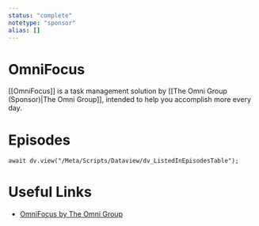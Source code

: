 ```yaml
---
status: "complete"
notetype: "sponsor"
alias: []
---
```

# OmniFocus
[[OmniFocus]] is a task management solution by [[The Omni Group (Sponsor)|The Omni Group]], intended to help you accomplish more every day.

# Episodes
```dataviewjs
await dv.view("/Meta/Scripts/Dataview/dv_ListedInEpisodesTable");
```
# Useful Links
- [OmniFocus by The Omni Group](https://www.omnigroup.com/omnifocus/)
